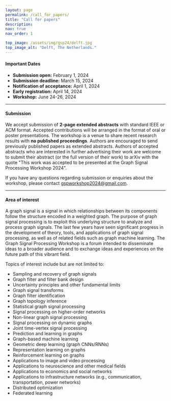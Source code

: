 ```yaml
---
layout: page
permalink: /call_for_papers/
title: "Call for papers"
description: 
nav: true
nav_order: 1

top_image: /assets/img/gsp24/delft.jpg
top_image_alt: "Delft, The Netherlands."
---
```


#### Important Dates
+ **Submission open:** February 1, 2024
+ **Submission deadline:** March 15, 2024
+ **Notification of acceptance:** April 1, 2024
+ **Early registration:** April 14, 2024
+ **Workshop:** June 24-26, 2024

---
#### Submission
We accept submission of **2-page extended abstracts** with standard IEEE or ACM format. Accepted contributions will be arranged in the format of oral or poster presentations. The workshop is a venue to share recent research results with **no published proceedings**. Authors are encouraged to send previously published papers as extended abstracts. Authors of accepted abstracts who are interested in further advertising their work are welcome to submit their abstract (or the full version of their work) to arXiv with the quote "This work was accepted to be presented at the Graph Signal Processing Workshop 2024".

If you have any questions regarding submission or enquiries about the workshop, please contact [gspworkshop2024@gmail.com](mailto:gspworkshop2024@gmail.com).

---
#### Area of interest
A graph signal is a signal in which relationships between its components follow the structure encoded in a weighted graph. The purpose of graph signal processing is to exploit this underlying structure to analyze and process graph signals. The last few years have seen significant progress in the development of theory, tools, and applications of graph signal processing, as well as of related fields such as graph machine learning. The Graph Signal Processing Workshop is a forum intended to disseminate ideas to a broader audience and to exchange ideas and experiences on the future  path of this vibrant field.

Topics of interest include but are not limited to:

+ Sampling and recovery of graph signals
+ Graph filter and filter bank design
+ Uncertainty principles and other fundamental limits
+ Graph signal transforms
+ Graph filter identification
+ Graph topology inference
+ Statistical graph signal processing
+ Signal processing on higher-order networks
+ Non-linear graph signal processing
+ Signal processing on dynamic graphs
+ Joint time-vertex signal processing
+ Prediction and learning in graphs
+ Graph-based machine learning
+ Geometric deep learning (graph CNNs/RNNs)
+ Representation learning on graphs
+ Reinforcement learning on graphs
+ Applications to image and video processing
+ Applications to neuroscience and other medical fields
+ Applications to economics and social networks
+ Applications to infrastructure networks (e.g., communication, transportation, power networks)
+ Distributed optimization
+ Federated learning
